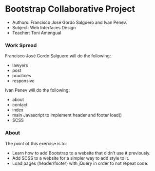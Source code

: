 # Bootstrap Collaborative Project

- Authors: Francisco José Gordo Salguero and Ivan Penev.
- Subject: Web Interfaces Design
- Teacher: Toni Amengual

### Work Spread
Francisco José Gordo Salguero will do the following:
- lawyers
- post
- practices
- responsive

Ivan Penev will do the following:
- about
- contact
- index
- main Javascript to implement header and footer load()
- SCSS

### About
The point of this exercise is to:
- Learn how to add Bootstrap to a website that didn't use it previously.
- Add SCSS to a website for a simpler way to add style to it.
- Load pages (header/footer) with jQuery in order to not repeat code.
